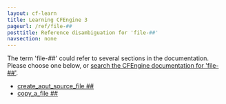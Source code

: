 ```yaml
---
layout: cf-learn
title: Learning CFEngine 3
pageurl: /ref/file-##
posttitle: Reference disambiguation for 'file-##'
navsection: none
---
```


The term 'file-##' could refer to several sections in the documentation. Please choose one below, or
[search the CFEngine documentation for 'file-##'](http://cfengine.com/docs/latest/search.html?q=file-##).

- [create_aout_source_file \#\#](http://cfengine.com/docs/latest/examples-tutorials-file_comparison.html#create_aout_source_file-##)
- [copy_a_file \#\#](http://cfengine.com/docs/latest/examples-tutorials-file_comparison.html#copy_a_file-##)
